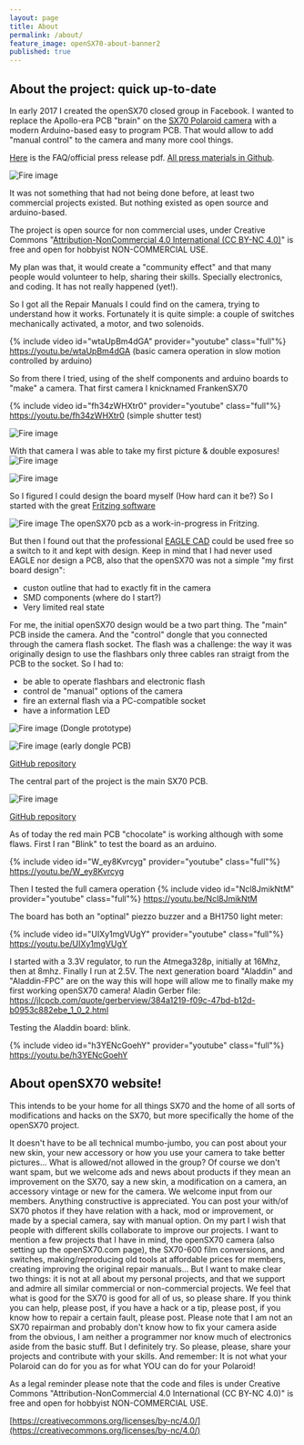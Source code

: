 ```yaml
---
layout: page
title: About
permalink: /about/
feature_image: openSX70-about-banner2
published: true
---
```

## About the project: quick up-to-date

In early 2017 I created the openSX70 closed group in Facebook.
I wanted to replace the Apollo-era PCB "brain" on the [SX70 Polaroid camera](https://en.wikipedia.org/wiki/Polaroid_SX-70) with a modern Arduino-based easy to program PCB.
That would allow to add "manual control" to the camera and many more cool things.

[Here](https://github.com/openSX70/Press/raw/master/openSX70%20press%20release%20(2018).pdf) is the FAQ/official press release pdf. [All press materials in Github](https://github.com/openSX70/Press).

![Fire image]({{site.url}}/{{site.baseurl}}img/about/openSX70-camera-about.jpg)

It was not something that had not being done before, at least two commercial projects existed. But nothing existed as open source and arduino-based.

The project is open source for non commercial uses, under Creative Commons "[Attribution-NonCommercial 4.0 International (CC BY-NC 4.0)](https://creativecommons.org/licenses/by-nc/4.0/)" is free and open for hobbyist NON-COMMERCIAL USE.


My plan was that, it would create a "community effect" and that many people would volunteer to help, sharing their skills. 
Specially electronics, and coding. It has not really happened (yet!).

So I got all the Repair Manuals I could find on the camera, trying to understand how it works. Fortunately it is quite simple: a couple of switches mechanically activated, a motor, and two solenoids.

{% include video id="wtaUpBm4dGA" provider="youtube" class="full"%}
https://youtu.be/wtaUpBm4dGA
(basic camera operation in slow motion controlled by arduino)

So from there I tried, using of the shelf components and arduino boards to "make" a camera. That first camera I knicknamed FrankenSX70

{% include video id="fh34zWHXtr0" provider="youtube" class="full"%}
https://youtu.be/fh34zWHXtr0
(simple shutter test)

![Fire image]({{site.url}}/{{site.baseurl}}img/about/FrankenSX70_camera.jpg)


With that camera I was able to take my first picture & double exposures!
![Fire image]({{site.url}}/{{site.baseurl}}img/about/FrankenSX70-pics-01.jpg)

![Fire image]({{site.url}}/{{site.baseurl}}img/about/FrankenSX70-pics-03.jpg)


So I figured I could design the board myself (How hard can it be?) So I started with the great [Fritzing software](http://fritzing.org/home/)

![Fire image]({{site.url}}/{{site.baseurl}}img/about/Fritzing_openSX70.jpg)
The openSX70 pcb as a work-in-progress in Fritzing.


But then I found out that the professional [EAGLE CAD](https://www.autodesk.com/products/eagle/free-download) could be used free so a switch to it and kept with design. 
Keep in mind that I had never used EAGLE nor design a PCB, also that the openSX70 was not a simple "my first board design":
- custon outline that had to exactly fit in the camera
- SMD components (where do I start?)
- Very limited real state

For me, the initial openSX70 design would be a two part thing. 
The "main" PCB inside the camera. And the "control" dongle that you connected through the camera flash socket.
The flash was a challenge: the way it was originally design to use the flashbars only three cables ran straigt from the PCB to the socket.
So I had to:

- be able to operate flashbars and electronic flash
- control de "manual" options of the camera
- fire an external flash via a PC-compatible socket
- have a information LED

![Fire image]({{site.url}}/{{site.baseurl}}img/about/openSX70-dongle-protoboard.jpg)
(Dongle prototype)


![Fire image]({{site.url}}/{{site.baseurl}}img/about/openSX70-dongle-early-PCB.jpg)
(early dongle PCB)

[GitHub repository](https://github.com/openSX70/openSX70-dongle-PCB)


The central part of the project is the main SX70 PCB.

![Fire image]({{site.url}}/{{site.baseurl}}img/about/openSX70-board-evolution.jpg)

[GitHub repository](https://github.com/openSX70/openSX70-PCB)

As of today the red main PCB "chocolate" is working although with some flaws.
First I ran "Blink" to test the board as an arduino.

{% include video id="W_ey8Kvrcyg" provider="youtube" class="full"%}
https://youtu.be/W_ey8Kvrcyg

Then I tested the full camera operation
{% include video id="Ncl8JmikNtM" provider="youtube" class="full"%}
https://youtu.be/Ncl8JmikNtM 


The board has both an "optinal" piezzo buzzer and a BH1750 light meter:

{% include video id="UIXy1mgVUgY" provider="youtube" class="full"%}
https://youtu.be/UIXy1mgVUgY

I started with a 3.3V regulator, to run the Atmega328p, initially at 16Mhz, then at 8mhz. Finally I run at 2.5V.
The next generation board "Aladdin" and "Aladdin-FPC" are on the way this will hope will allow me to finally make my first working openSX70 camera!
Aladin Gerber file: https://jlcpcb.com/quote/gerberview/384a1219-f09c-47bd-b12d-b0953c882ebe_1_0_2.html

Testing the Aladdin board: blink.

{% include video id="h3YENcGoehY" provider="youtube" class="full"%}
https://youtu.be/h3YENcGoehY



## About openSX70 website!
This intends to be your home for all things SX70 and the home of all sorts of modifications and hacks on the SX70, but more specifically the home of the openSX70 project.

It doesn't have to be all technical mumbo-jumbo, you can post about your new skin, your new accessory or how you use your camera to take better pictures...
What is allowed/not allowed in the group?
Of course we don't want spam, but we welcome ads and news about products if they mean an improvement on the SX70, say a new skin, a modification on a camera, an accessory vintage or new for the camera.
We welcome input from our members. Anything constructive is appreciated.
You can post your with/of SX70 photos if they have relation with a hack, mod or improvement, or made by a special camera, say with manual option.
On my part I wish that people with different skills collaborate to improve our projects.
I want to mention a few projects that I have in mind, the openSX70 camera (also setting up the openSX70.com page), the SX70-600 film conversions, and switches, making/reproducing old tools at affordable prices for members, creating improving the original repair manuals...
But I want to make clear two things: it is not at all about my personal projects, and that we support and admire all similar commercial or non-commercial  projects. We feel that what is good for the SX70 is good for all of us, so please share.
If you think you can help, please post, if you have a hack or a tip, please post, if you know how to repair a certain fault, please post.
Please note that I am not an SX70 repairman and probably don't know how to fix your camera aside from the obvious, I am neither a programmer nor know much of electronics aside from the basic stuff. But I definitely try.
So please, please, share your projects and contribute with your skills. And remember:
It is not what your Polaroid can do for you as for what YOU can do for your Polaroid!

As a legal reminder please note that the code and files is under Creative Commons "Attribution-NonCommercial 4.0 International (CC BY-NC 4.0)" is free and open for hobbyist NON-COMMERCIAL USE.

[https://creativecommons.org/licenses/by-nc/4.0/](https://creativecommons.org/licenses/by-nc/4.0/)
